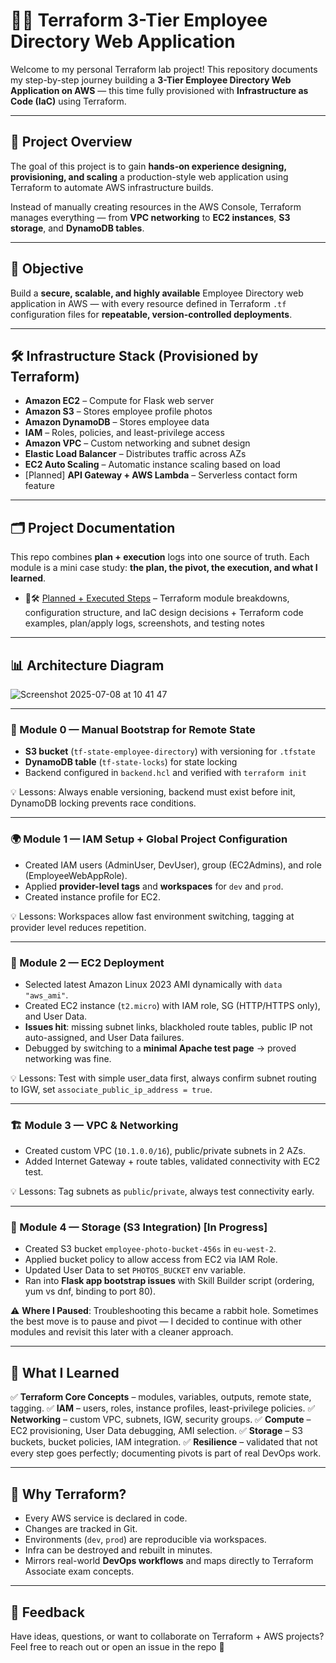 # 🧑‍💻 Terraform 3-Tier Employee Directory Web Application

Welcome to my personal Terraform lab project! This repository documents my step-by-step journey building a **3-Tier Employee Directory Web Application on AWS** — this time fully provisioned with **Infrastructure as Code (IaC)** using Terraform.

---

## 📌 Project Overview

The goal of this project is to gain **hands-on experience designing, provisioning, and scaling** a production-style web application using Terraform to automate AWS infrastructure builds.

Instead of manually creating resources in the AWS Console, Terraform manages everything — from **VPC networking** to **EC2 instances**, **S3 storage**, and **DynamoDB tables**.

---

## 🎯 Objective

Build a **secure, scalable, and highly available** Employee Directory web application in AWS — with every resource defined in Terraform `.tf` configuration files for **repeatable, version-controlled deployments**.

---

## 🛠️ Infrastructure Stack (Provisioned by Terraform)

* **Amazon EC2** – Compute for Flask web server
* **Amazon S3** – Stores employee profile photos
* **Amazon DynamoDB** – Stores employee data
* **IAM** – Roles, policies, and least-privilege access
* **Amazon VPC** – Custom networking and subnet design
* **Elastic Load Balancer** – Distributes traffic across AZs
* **EC2 Auto Scaling** – Automatic instance scaling based on load
* \[Planned] **API Gateway + AWS Lambda** – Serverless contact form feature

---

## 🗂️ Project Documentation

This repo combines **plan + execution** logs into one source of truth. Each module is a mini case study: **the plan, the pivot, the execution, and what I learned**.

* 📘🛠️ [Planned + Executed Steps](Content/planned+executed.md) – Terraform module breakdowns, configuration structure, and IaC design decisions + Terraform code examples, plan/apply logs, screenshots, and testing notes

---

## 📊 Architecture Diagram

![Screenshot 2025-07-08 at 10 41 47](https://github.com/user-attachments/assets/0e6db769-0053-41a3-a6cf-d135515adbff)

---

### 🌱 Module 0 — Manual Bootstrap for Remote State

* **S3 bucket** (`tf-state-employee-directory`) with versioning for `.tfstate`
* **DynamoDB table** (`tf-state-locks`) for state locking
* Backend configured in `backend.hcl` and verified with `terraform init`

💡 Lessons: Always enable versioning, backend must exist before init, DynamoDB locking prevents race conditions.

---

### 🌍 Module 1 — IAM Setup + Global Project Configuration

* Created IAM users (AdminUser, DevUser), group (EC2Admins), and role (EmployeeWebAppRole).
* Applied **provider-level tags** and **workspaces** for `dev` and `prod`.
* Created instance profile for EC2.

💡 Lessons: Workspaces allow fast environment switching, tagging at provider level reduces repetition.

---

### 🚀 Module 2 — EC2 Deployment

* Selected latest Amazon Linux 2023 AMI dynamically with `data "aws_ami"`.
* Created EC2 instance (`t2.micro`) with IAM role, SG (HTTP/HTTPS only), and User Data.
* **Issues hit**: missing subnet links, blackholed route tables, public IP not auto-assigned, and User Data failures.
* Debugged by switching to a **minimal Apache test page** → proved networking was fine.

💡 Lessons: Test with simple user\_data first, always confirm subnet routing to IGW, set `associate_public_ip_address = true`.

---

### 🏗️ Module 3 — VPC & Networking

* Created custom VPC (`10.1.0.0/16`), public/private subnets in 2 AZs.
* Added Internet Gateway + route tables, validated connectivity with EC2 test.

💡 Lessons: Tag subnets as `public`/`private`, always test connectivity early.

---

### 💾 Module 4 — Storage (S3 Integration) \[In Progress]

* Created S3 bucket `employee-photo-bucket-456s` in `eu-west-2`.
* Applied bucket policy to allow access from EC2 via IAM Role.
* Updated User Data to set `PHOTOS_BUCKET` env variable.
* Ran into **Flask app bootstrap issues** with Skill Builder script (ordering, yum vs dnf, binding to port 80).

⚠️ **Where I Paused**: Troubleshooting this became a rabbit hole. Sometimes the best move is to pause and pivot — I decided to continue with other modules and revisit this later with a cleaner approach.

---

## 🧠 What I Learned

✅ **Terraform Core Concepts** – modules, variables, outputs, remote state, tagging.
✅ **IAM** – users, roles, instance profiles, least-privilege policies.
✅ **Networking** – custom VPC, subnets, IGW, security groups.
✅ **Compute** – EC2 provisioning, User Data debugging, AMI selection.
✅ **Storage** – S3 buckets, bucket policies, IAM integration.
✅ **Resilience** – validated that not every step goes perfectly; documenting pivots is part of real DevOps work.

---

## 🧩 Why Terraform?

* Every AWS service is declared in code.
* Changes are tracked in Git.
* Environments (`dev`, `prod`) are reproducible via workspaces.
* Infra can be destroyed and rebuilt in minutes.
* Mirrors real-world **DevOps workflows** and maps directly to Terraform Associate exam concepts.

---

## 📮 Feedback

Have ideas, questions, or want to collaborate on Terraform + AWS projects? Feel free to reach out or open an issue in the repo 🚀
